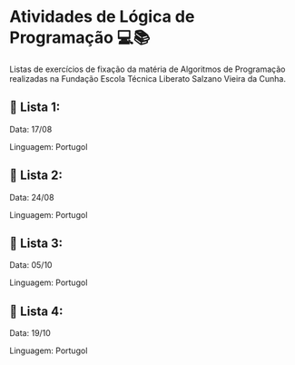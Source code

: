 # Atividades de Lógica de Programação 💻📚

Listas de exercícios de fixação da matéria de Algoritmos de Programação realizadas na Fundação Escola Técnica Liberato Salzano Vieira da Cunha.

## 📘 Lista 1:
Data: 17/08

Linguagem: Portugol

## 📙 Lista 2:
Data: 24/08

Linguagem: Portugol

## 📓 Lista 3:
Data: 05/10

Linguagem: Portugol

## 📒 Lista 4:
Data: 19/10

Linguagem: Portugol
